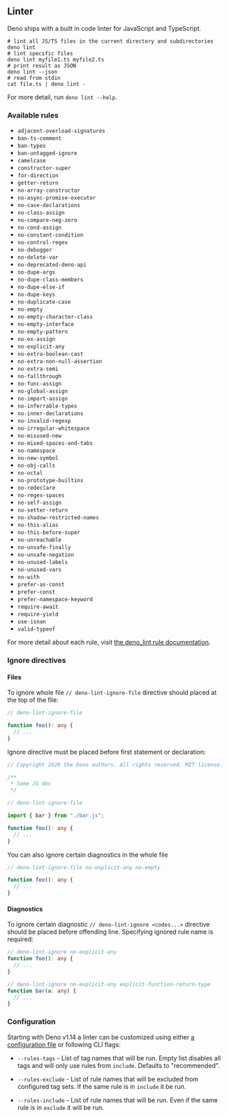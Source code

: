 ## Linter

Deno ships with a built in code linter for JavaScript and TypeScript.

```shell
# lint all JS/TS files in the current directory and subdirectories
deno lint
# lint specific files
deno lint myfile1.ts myfile2.ts
# print result as JSON
deno lint --json
# read from stdin
cat file.ts | deno lint -
```

For more detail, run `deno lint --help`.

### Available rules

- `adjacent-overload-signatures`
- `ban-ts-comment`
- `ban-types`
- `ban-untagged-ignore`
- `camelcase`
- `constructor-super`
- `for-direction`
- `getter-return`
- `no-array-constructor`
- `no-async-promise-executor`
- `no-case-declarations`
- `no-class-assign`
- `no-compare-neg-zero`
- `no-cond-assign`
- `no-constant-condition`
- `no-control-regex`
- `no-debugger`
- `no-delete-var`
- `no-deprecated-deno-api`
- `no-dupe-args`
- `no-dupe-class-members`
- `no-dupe-else-if`
- `no-dupe-keys`
- `no-duplicate-case`
- `no-empty`
- `no-empty-character-class`
- `no-empty-interface`
- `no-empty-pattern`
- `no-ex-assign`
- `no-explicit-any`
- `no-extra-boolean-cast`
- `no-extra-non-null-assertion`
- `no-extra-semi`
- `no-fallthrough`
- `no-func-assign`
- `no-global-assign`
- `no-import-assign`
- `no-inferrable-types`
- `no-inner-declarations`
- `no-invalid-regexp`
- `no-irregular-whitespace`
- `no-misused-new`
- `no-mixed-spaces-and-tabs`
- `no-namespace`
- `no-new-symbol`
- `no-obj-calls`
- `no-octal`
- `no-prototype-builtins`
- `no-redeclare`
- `no-regex-spaces`
- `no-self-assign`
- `no-setter-return`
- `no-shadow-restricted-names`
- `no-this-alias`
- `no-this-before-super`
- `no-unreachable`
- `no-unsafe-finally`
- `no-unsafe-negation`
- `no-unused-labels`
- `no-unused-vars`
- `no-with`
- `prefer-as-const`
- `prefer-const`
- `prefer-namespace-keyword`
- `require-await`
- `require-yield`
- `use-isnan`
- `valid-typeof`

For more detail about each rule, visit
[the deno_lint rule documentation](https://lint.deno.land).

### Ignore directives

#### Files

To ignore whole file `// deno-lint-ignore-file` directive should placed at the
top of the file:

```ts
// deno-lint-ignore-file

function foo(): any {
  // ...
}
```

Ignore directive must be placed before first statement or declaration:

```ts
// Copyright 2020 the Deno authors. All rights reserved. MIT license.

/**
 * Some JS doc
 */

// deno-lint-ignore-file

import { bar } from "./bar.js";

function foo(): any {
  // ...
}
```

You can also ignore certain diagnostics in the whole file

```ts
// deno-lint-ignore-file no-explicit-any no-empty

function foo(): any {
  // ...
}
```

#### Diagnostics

To ignore certain diagnostic `// deno-lint-ignore <codes...>` directive should
be placed before offending line. Specifying ignored rule name is required:

```ts
// deno-lint-ignore no-explicit-any
function foo(): any {
  // ...
}

// deno-lint-ignore no-explicit-any explicit-function-return-type
function bar(a: any) {
  // ...
}
```

### Configuration

Starting with Deno v1.14 a linter can be customized using either
[a configuration file](../configuration_file.md) or following CLI flags:

- `--rules-tags` - List of tag names that will be run. Empty list disables all
  tags and will only use rules from `include`. Defaults to "recommended".

- `--rules-exclude` - List of rule names that will be excluded from configured
  tag sets. If the same rule is in `include` it be run.

- `--rules-include` - List of rule names that will be run. Even if the same rule
  is in `exclude` it will be run.
